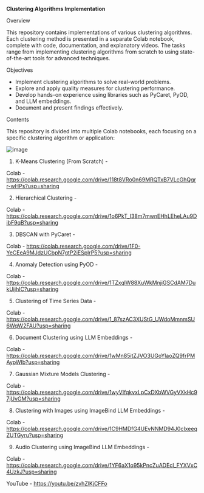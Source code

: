 **Clustering Algorithms Implementation**

Overview

This repository contains implementations of various clustering algorithms. Each clustering method is presented in a separate Colab notebook, complete with code, documentation, and explanatory videos. The tasks range from implementing clustering algorithms from scratch to using state-of-the-art tools for advanced techniques.

Objectives

- Implement clustering algorithms to solve real-world problems.
- Explore and apply quality measures for clustering performance.
- Develop hands-on experience using libraries such as PyCaret, PyOD, and LLM embeddings.
- Document and present findings effectively.

Contents

This repository is divided into multiple Colab notebooks, each focusing on a specific clustering algorithm or application:

![image](https://github.com/user-attachments/assets/8a972395-c6d6-45a8-a9a5-6f02bff31b81)


1. K-Means Clustering (From Scratch) -
   
Colab - https://colab.research.google.com/drive/118t8VRo0n69MRQTxB7VLcGhQgrr-wHPs?usp=sharing

2. Hierarchical Clustering -

Colab - https://colab.research.google.com/drive/1o6PkT_I38m7mwnEHhLEheLAu9DibF9qB?usp=sharing

3. DBSCAN with PyCaret -

Colab - https://colab.research.google.com/drive/1F0-YeCEeA9MJdzUCbpN7gtP2iESplrP5?usp=sharing

4. Anomaly Detection using PyOD -

Colab - https://colab.research.google.com/drive/1TZxqlW88XuWkMnjiGSCdAM7DukUijhIC?usp=sharing

5. Clustering of Time Series Data -

Colab - https://colab.research.google.com/drive/1_87szAC3XUStG_UWdoMmnmSU6WqW2FAU?usp=sharing

6. Document Clustering using LLM Embeddings -

Colab - https://colab.research.google.com/drive/1wMn85itZJVO3UGoYlaoZQ9frPMAypWIb?usp=sharing

7. Gaussian Mixture Models Clustering -

Colab - https://colab.research.google.com/drive/1wyVIfqkvxLpCxDXbWVGyVXkHc97jUvGM?usp=sharing

8. Clustering with Images using ImageBind LLM Embeddings -

Colab - https://colab.research.google.com/drive/1C9HMDfG4UEvNNMD94J0cIxeeqZUTGyru?usp=sharing

9. Audio Clustering using ImageBind LLM Embeddings -

Colab - https://colab.research.google.com/drive/1YF6aX1o95kPncZuADEcl_FYXVxC4UzkJ?usp=sharing


YouTube - https://youtu.be/zvhZlKjCFFo


